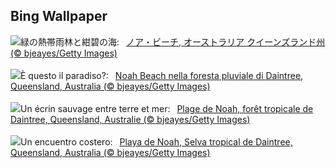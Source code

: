 ## Bing Wallpaper
![](https://www.bing.com/th?id=OHR.NoahBeach_JA-JP0901623378_UHD.jpg&w=1000)緑の熱帯雨林と紺碧の海:&nbsp;&ensp;[ノア・ビーチ, オーストラリア クイーンズランド州 (© bjeayes/Getty Images)](https://www.bing.com/th?id=OHR.NoahBeach_JA-JP0901623378_UHD.jpg)
<br><br/>
![](https://www.bing.com/th?id=OHR.NoahBeach_IT-IT4884170767_UHD.jpg&w=1000)È questo il paradiso?:&nbsp;&ensp;[Noah Beach nella foresta pluviale di Daintree, Queensland, Australia (© bjeayes/Getty Images)](https://www.bing.com/th?id=OHR.NoahBeach_IT-IT4884170767_UHD.jpg)
<br><br/>
![](https://www.bing.com/th?id=OHR.NoahBeach_FR-FR8649402194_UHD.jpg&w=1000)Un écrin sauvage entre terre et mer:&nbsp;&ensp;[Plage de Noah, forêt tropicale de Daintree, Queensland, Australie (© bjeayes/Getty Images)](https://www.bing.com/th?id=OHR.NoahBeach_FR-FR8649402194_UHD.jpg)
<br><br/>
![](https://www.bing.com/th?id=OHR.NoahBeach_ES-ES8857323555_UHD.jpg&w=1000)Un encuentro costero:&nbsp;&ensp;[Playa de Noah, Selva tropical de Daintree, Queensland, Australia (© bjeayes/Getty Images)](https://www.bing.com/th?id=OHR.NoahBeach_ES-ES8857323555_UHD.jpg)
<br><br/>
